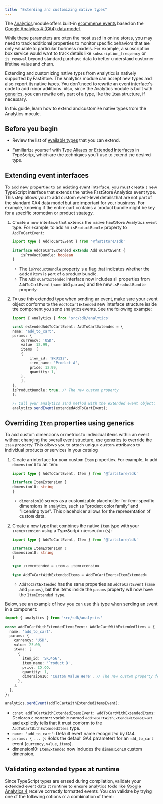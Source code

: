 ```yaml
---
title: "Extending and customizing native types"
---
```


The [Analytics](https://developers.vtex.com/docs/guides/faststore/analytics-overview) module offers built-in [ecommerce events](https://support.google.com/analytics/answer/14434488?hl=en) based on the [Google Analytics 4 (GA4) data model](https://developers.google.com/analytics/devguides/collection/ga4/reference/events).

While these parameters are often the most used in online stores, you may need to track additional properties to monitor specific behaviors that are only valuable to particular business models. For example, a subscription box service would want to track details like `subscription_frequency` or `is_renewal` beyond standard purchase data to better understand customer lifetime value and churn.

Extending and customizing native types from Analytics is natively supported by FastStore. The Analytics module can accept new types and also export its native types. You don't need to rewrite an event interface's code to add minor additions. Also, since the Analytics module is built with [generics](https://www.typescriptlang.org/docs/handbook/2/generics.html), you can rewrite only part of a type, like the `Item` structure,  if necessary.

In this guide, learn how to extend and customize native types from the Analytics module.

## Before you begin

- Review the list of [Available types](https://developers.vtex.com/docs/guides/faststore/analytics-overview#list-of-native-event-types) that you can extend.

- Familiarize yourself with [Type Aliases or Extended Interfaces](https://www.typescriptlang.org/docs/handbook/2/everyday-types.html#differences-between-type-aliases-and-interfaces) in TypeScript, which are the techniques you'll use to extend the desired type.

## Extending event interfaces

To add new properties to an existing event interface, you must create a new TypeScript interface that extends the native FastStore Analytics event type. This step allows you to add custom event-level details that are not part of the standard GA4 data model but are important for your business. For example, knowing if the entire cart contains a product bundle might be key for a specific promotion or product strategy.

1. Create a new interface that extends the native FastStore Analytics event type. For example, to add an `isProductBundle` property to `AddToCartEvent`:

    ```ts
    import type { AddToCartEvent } from '@faststore/sdk'

    interface AddToCartExtended extends AddToCartEvent {
        isProductBundle: boolean
    }
    ```

   - The `isProductBundle` property is a flag that indicates whether the added item is part of a product bundle.
   - The `AddToCartExtended` interface now includes all properties from `AddToCartEvent` (`name` and `params`) and the new `isProductBundle` property.

2. To use this extended type when sending an event, make sure your event object conforms to the `AddToCartExtended` new interface structure inside the component you send analytics events. See the following example:

    ```ts
    import { analytics } from 'src/sdk/analytics'

    const extendedAddToCartEvent: AddToCartExtended = {
    name: 'add_to_cart',
    params: {
        currency: 'USD',
        value: 12.99,
        items: [
        {
            item_id: 'SKU123',
            item_name: 'Product A',
            price: 12.99,
            quantity: 1,
        },
        ],
    },
    isProductBundle: true, // The new custom property
    };

    // Call your analytics send method with the extended event object:
    analytics.sendEvent(extendedAddToCartEvent);
    ```

## Overriding `Item` properties using generics

To add custom dimensions or metrics to individual items within an event without changing the overall event structure, use [generics](https://www.typescriptlang.org/docs/handbook/2/generics.html) to override the `Item` property. This allows you to attach unique custom attributes to individual products or services in your catalog.

1. Create an interface for your custom `Item` properties. For example, to add `dimension10` to an item:

    ```ts
    import type { AddToCartEvent, Item } from '@faststore/sdk'

    interface ItemExtension {
    dimension10: string
    }
    ```

    - `dimension10` serves as a customizable placeholder for item-specific dimensions in analytics, such as "product color family" and "licensing type". This placeholder allows for the representation of custom data.

2. Create a new type that combines the native `Item` type with your `ItemExtension` using a TypeScript intersection (`&`):

    ```ts mark={7,9}
    import type { AddToCartEvent, Item } from '@faststore/sdk'

    interface ItemExtension {
    dimension10: string
    }

    type ItemExtended = Item & ItemExtension

    type AddToCartWithExtendedItems = AddToCartEvent<ItemExtended>
    ```

    - `AddToCartExtended` has the same properties as `AddToCartEvent` (`name` and `params`), but the items inside the `params` property will now have the `ItemExtended type`.

Below, see an example of how you can use this type when sending an event in a component:

```ts
import { analytics } from 'src/sdk/analytics'

const addToCartWithExtendedItemsEvent: AddToCartWithExtendedItems = {
  name: 'add_to_cart',
  params: {
    currency: 'USD',
    value: 25.00,
    items: [
      {
        item_id: 'SKU456',
        item_name: 'Product B',
        price: 25.00,
        quantity: 1,
        dimension10: 'Custom Value Here', // The new custom property for the item
      },
    ],
  },
};

analytics.sendEvent(addToCartWithExtendedItemsEvent);
```

- `const addToCartWithExtendedItemsEvent: AddToCartWithExtendedItems`: Declares a constant variable named `addToCartWithExtendedItemsEvent` and explicitly tells that it must conform to the `AddToCartWithExtendedItems` type.
- `name: 'add_to_cart'`: Default event name recognized by GA4.
- `params: { ... }`: Holds the default GA4 parameters for an `add_to_cart` event (`currency`, `value`, `items`).
- dimension10: `ItemExtended` now includes the `dimension10` custom dimension.

## Validating extended types at runtime

Since TypeScript types are erased during compilation, validate your extended event data at runtime to ensure analytics tools like [Google Analytics 4](https://support.google.com/analytics/topic/14089939?hl=en&ref_topic=14090456&sjid=1384409646416570899-SA) receive correctly formatted events. You can validate by trying one of the following options or a combination of them:
